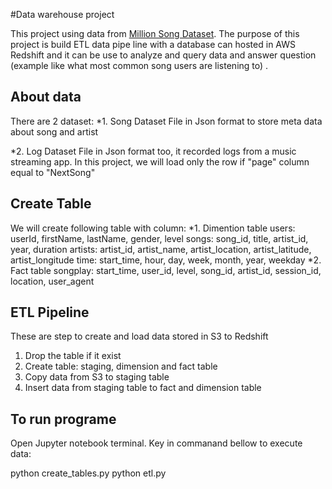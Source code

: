 #Data warehouse project

This project using data from [Million Song Dataset](https://labrosa.ee.columbia.edu/millionsong/).
The purpose of this project is build ETL data pipe line with a database can hosted in AWS Redshift and it can be use to analyze and query data and answer question (example like what most common song users are listening to) .

## About data
There are 2 dataset:
*1. Song Dataset
File in Json format to store meta data about song and artist

*2. Log Dataset
File in Json format too, it recorded logs from a music streaming app.
In this project, we will load only the row if "page" column equal to "NextSong"


## Create Table
We will create following table with column:
*1. Dimention table
    users: userId, firstName, lastName, gender, level
    songs: song_id, title, artist_id, year, duration
    artists: artist_id, artist_name, artist_location, artist_latitude, artist_longitude
    time: start_time, hour, day, week, month, year, weekday
*2. Fact table
    songplay:  start_time, user_id, level, song_id, artist_id, session_id,  location, user_agent

## ETL Pipeline
These are step to create and load data stored in S3 to Redshift
1. Drop the table if it exist
2. Create table: staging, dimension and fact table
3. Copy data from S3 to staging table
4. Insert data from staging table to fact and dimension table

## To run programe
Open Jupyter notebook terminal.
Key in commanand bellow to execute data:

python create_tables.py
python etl.py
